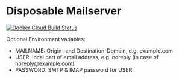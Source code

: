 # Disposable Mailserver

[![Docker Cloud Build Status](https://img.shields.io/docker/cloud/build/felixfkoch/disposable-mailserver.svg)](https://hub.docker.com/r/felixfkoch/disposable-mailserver)

Optional Environment variables:
- MAILNAME: Origin- and Destination-Domain, e.g. example.com
- USER: local part of email address, e.g. noreply (in case of noreply@example.com)
- PASSWORD: SMTP & IMAP password for USER